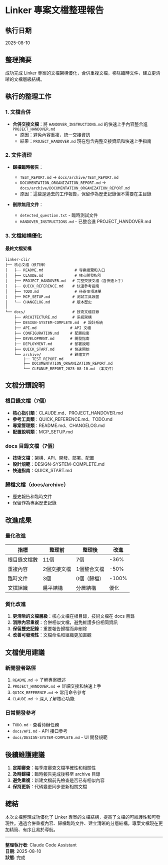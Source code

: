 # Linker 專案文檔整理報告

## 執行日期
2025-08-10

## 整理摘要
成功完成 Linker 專案的文檔架構優化，合併重複文檔，移除臨時文件，建立更清晰的文檔層級結構。

## 執行的整理工作

### 1. 文檔合併
- **合併交接文檔**：將 `HANDOVER_INSTRUCTIONS.md` 的快速上手內容整合進 `PROJECT_HANDOVER.md`
  - 原因：避免內容重複，統一交接資訊
  - 結果：`PROJECT_HANDOVER.md` 現在包含完整交接資訊和快速上手指南

### 2. 文件清理
- **歸檔臨時報告**：
  - `TEST_REPORT.md` → `docs/archive/TEST_REPORT.md`
  - `DOCUMENTATION_ORGANIZATION_REPORT.md` → `docs/archive/DOCUMENTATION_ORGANIZATION_REPORT.md`
  - 原因：這些是過去的工作報告，保留作為歷史記錄但不需要在主目錄
  
- **刪除無用文件**：
  - `detected_question.txt` - 臨時測試文件
  - `HANDOVER_INSTRUCTIONS.md` - 已整合進 PROJECT_HANDOVER.md

### 3. 文檔結構優化

#### 最終文檔架構
```
linker-cli/
├── 核心文檔（根目錄）
│   ├── README.md              # 專案總覽和入口
│   ├── CLAUDE.md              # 核心開發指引
│   ├── PROJECT_HANDOVER.md   # 完整交接文檔（含快速上手）
│   ├── QUICK_REFERENCE.md    # 快速參考指南
│   ├── TODO.md                # 待辦事項清單
│   ├── MCP_SETUP.md          # 測試工具設置
│   └── CHANGELOG.md          # 版本歷史
│
└── docs/                     # 技術文檔目錄
    ├── ARCHITECTURE.md       # 系統架構
    ├── DESIGN-SYSTEM-COMPLETE.md  # 設計系統
    ├── API.md               # API 文檔
    ├── CONFIGURATION.md     # 配置指南
    ├── DEVELOPMENT.md       # 開發指南
    ├── DEPLOYMENT.md        # 部署說明
    ├── QUICK_START.md       # 快速開始
    └── archive/             # 歸檔文件
        ├── TEST_REPORT.md
        ├── DOCUMENTATION_ORGANIZATION_REPORT.md
        └── CLEANUP_REPORT_2025-08-10.md （本文件）
```

## 文檔分類說明

### 根目錄文檔（7個）
- **核心指引類**：CLAUDE.md、PROJECT_HANDOVER.md
- **參考工具類**：QUICK_REFERENCE.md、TODO.md
- **專案管理類**：README.md、CHANGELOG.md
- **配置說明類**：MCP_SETUP.md

### docs 目錄文檔（7個）
- **技術文檔**：架構、API、開發、部署、配置
- **設計規範**：DESIGN-SYSTEM-COMPLETE.md
- **快速指南**：QUICK_START.md

### 歸檔文檔（docs/archive）
- 歷史報告和臨時文件
- 保留作為專案歷史記錄

## 改進成果

### 量化改進
| 指標 | 整理前 | 整理後 | 改進 |
|------|--------|--------|------|
| 根目錄文檔數 | 11個 | 7個 | -36% |
| 重複內容 | 2個交接文檔 | 1個整合文檔 | -50% |
| 臨時文件 | 3個 | 0個（歸檔） | -100% |
| 文檔組織 | 扁平結構 | 分層結構 | 優化 |

### 質化改進
1. **更清晰的文檔層級**：核心文檔在根目錄，技術文檔在 docs 目錄
2. **消除內容重複**：合併相似文檔，避免維護多份相同資訊
3. **保留歷史記錄**：重要報告歸檔而非刪除
4. **改善可發現性**：文檔命名和組織更加直觀

## 文檔使用建議

### 新開發者路徑
1. `README.md` → 了解專案概述
2. `PROJECT_HANDOVER.md` → 詳細交接和快速上手
3. `QUICK_REFERENCE.md` → 常用命令參考
4. `CLAUDE.md` → 深入了解核心功能

### 日常開發參考
- `TODO.md` - 查看待辦任務
- `docs/API.md` - API 接口參考
- `docs/DESIGN-SYSTEM-COMPLETE.md` - UI 開發規範

## 後續維護建議

1. **定期審查**：每季度審查文檔準確性和相關性
2. **及時歸檔**：臨時報告完成後移至 archive 目錄
3. **避免重複**：新建文檔前先檢查是否已有相似內容
4. **保持更新**：代碼變更同步更新相關文檔

## 總結

本次文檔整理成功優化了 Linker 專案的文檔結構，提高了文檔的可維護性和可發現性。通過合併重複內容、歸檔臨時文件、建立清晰的分層結構，專案文檔現在更加精簡、有序且易於導航。

---

**整理執行者**: Claude Code Assistant  
**日期**: 2025-08-10  
**狀態**: 完成